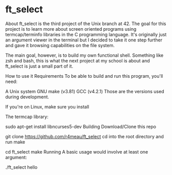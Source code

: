 # ft_select


About
ft_select is the third project of the Unix branch at 42. The goal for this project is to learn more about screen oriented programs using termcap/terminfo libraries in the C programming language. It's originally just an argument viewer in the terminal but I decided to take it one step further and gave it browsing capabilities on the file system.

The main goal, however, is to build my own functional shell. Something like zsh and bash, this is what the next project at my school is about and ft_select is just a small part of it.

How to use it
Requirements
To be able to build and run this program, you'll need:

A Unix system
GNU make (v3.81)
GCC (v4.2.1)
Those are the versions used during development.

If you're on Linux, make sure you install

The termcap library:

  sudo apt-get install libncurses5-dev
Building
Download/Clone this repo

 git clone https://github.com/r4meau/ft_select
cd into the root directory and run make

 cd ft_select
 make
Running
A basic usage would involve at least one argument:

./ft_select hello
